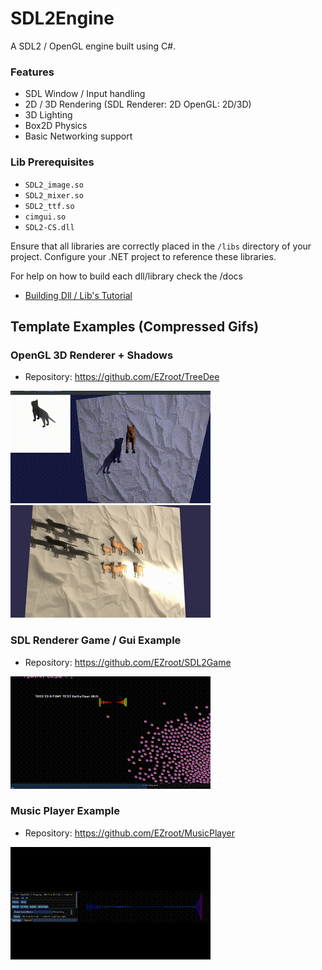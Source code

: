# SDL2Engine

A SDL2 / OpenGL engine built using C#.

### Features
- SDL Window / Input handling
- 2D / 3D Rendering (SDL Renderer: 2D OpenGL: 2D/3D)
- 3D Lighting
- Box2D Physics
- Basic Networking support
### Lib Prerequisites
- `SDL2_image.so`
- `SDL2_mixer.so`
- `SDL2_ttf.so`
- `cimgui.so`
- `SDL2-CS.dll`

Ensure that all libraries are correctly placed in the `/libs` directory of your project.
Configure your .NET project to reference these libraries.

For help on how to build each dll/library check the /docs
- [Building Dll / Lib's Tutorial](docs/DLLCMAKEHELP.md)

## Template Examples (Compressed Gifs)

### OpenGL 3D  Renderer + Shadows
- Repository: https://github.com/EZroot/TreeDee

![OpenGL renderer gif](screenshottys/output.gif)
![OpenGL renderer gif](screenshottys/godraybloom.gif)


### SDL Renderer Game / Gui Example
- Repository: https://github.com/EZroot/SDL2Game

![Boids renderer gif](screenshottys/boidz.gif)

### Music Player Example
- Repository: https://github.com/EZroot/MusicPlayer

![OpenGL renderer gif](screenshottys/musik.gif)
